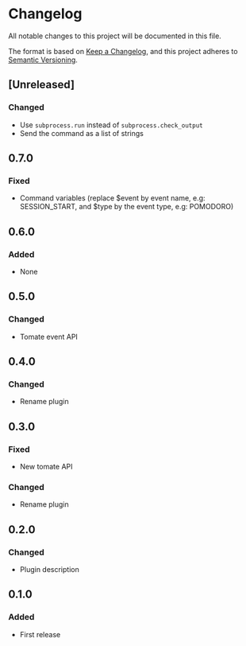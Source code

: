 # Changelog

All notable changes to this project will be documented in this file.

The format is based on [Keep a Changelog](https://keepachangelog.com/en/1.0.0/),
and this project adheres to [Semantic Versioning](https://semver.org/spec/v2.0.0.html).

## [Unreleased]

### Changed

- Use `subprocess.run` instead of `subprocess.check_output`
- Send the command as a list of strings

## 0.7.0

### Fixed

- Command variables (replace $event by event name, e.g: SESSION\_START, and $type by the event type, e.g: POMODORO)

## 0.6.0

### Added

- None

## 0.5.0

### Changed

- Tomate event API

## 0.4.0

### Changed

- Rename plugin

## 0.3.0

### Fixed

- New tomate API

### Changed

- Rename plugin

## 0.2.0

### Changed

- Plugin description

## 0.1.0

### Added

- First release
